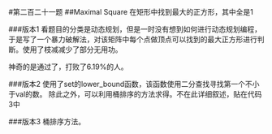 #第二百二十一题
##Maximal Square
在矩形中找到最大的正方形，其中全是1

###版本1
看题目的分类是动态规划，但是一时没有想到如何进行动态规划编程，于是写了一个暴力破解法，对该矩阵中每个点做顶点可以找到的最大正方形进行判断。使用了枝减减少了部分无用功。   

神奇的是通过了，打败了6.19%的人。

###版本2
使用了set的lower_bound函数，该函数使用二分查找寻找第一个不小于val的数。
除此之外，可以利用桶排序的方法求得。不在此详细叙述，贴在代码3中

###版本3
桶排序方法。
